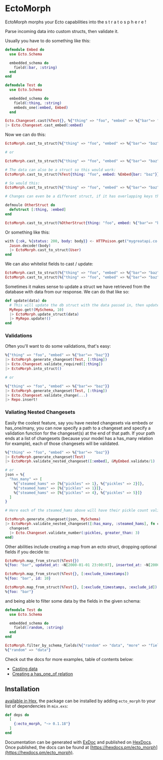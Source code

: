 # EctoMorph

EctoMorph morphs your Ecto capabilities into the s t r a t o s p h e r e !

Parse incoming data into custom structs, then validate it.

Usually you have to do something like this:

```elixir
defmodule Embed do
  use Ecto.Schema

  embedded_schema do
    field(:bar, :string)
  end
end

defmodule Test do
  use Ecto.Schema

  embedded_schema do
    field(:thing, :string)
    embeds_one(:embed, Embed)
  end

Ecto.Changeset.cast(%Test{}, %{"thing" => "foo", "embed" => %{"bar"=> "baz"}}, [:thing])
|> Ecto.Changeset.cast_embed(:embed)
```

Now we can do this:

```elixir
EctoMorph.cast_to_struct(%{"thing" => "foo", "embed" => %{"bar"=> "baz"}}, Test)

# or

EctoMorph.cast_to_struct(%{"thing" => "foo", "embed" => %{"bar"=> "baz"}}, Test, [:thing, embed: [:bar]])

# The data can also be a struct so this would work:
EctoMorph.cast_to_struct(%Test{thing: "foo", embed: %Embed{bar: "baz"}}, Test, [:thing, embed: [:bar]])

# So would this:
EctoMorph.cast_to_struct(%{"thing" => "foo", "embed" => %{"bar"=> "baz"}}, %Test{}, [:thing, embed: [:bar]])

# Changes can even be a different struct, if it has overlapping keys they will be casted as expected:

defmoule OtherStruct do
  defstruct [:thing, :embed]
end

EctoMorph.cast_to_struct(%OtherStruct{thing: "foo", embed: %{"bar"=> "baz"}}, %Test{}, [:thing, embed: [:bar]])
```

Or something like this:

```elixir
with {:ok, %{status: 200, body: body}} <- HTTPoison.get("mygreatapi.co.uk") do
  Jason.decode!(body)
  |> EctoMorph.cast_to_struct(User)
end
```

We can also whitelist fields to cast / update:

```elixir
EctoMorph.cast_to_struct(%{"thing" => "foo", "embed" => %{"bar"=> "baz"}}, Test, [:thing])
EctoMorph.cast_to_struct(%{"thing" => "foo", "embed" => %{"bar"=> "baz"}}, Test, [:thing, embed: [:bar]])
```

Sometimes it makes sense to update a struct we have retrieved from the database with data from our response. We can do that like so:

```elixir
def update(data) do
  # This will update the db struct with the data passed in, then update the db.
  MyRepo.get!(MySchema, 10)
  |> EctoMorph.update_struct(data)
  |> MyRepo.update!()
end
```

### Validations

Often you'll want to do some validations, that's easy:

```elixir
%{"thing" => "foo", "embed" => %{"bar"=> "baz"}}
|> EctoMorph.generate_changeset(Test, [:thing])
|> Ecto.Changeset.validate_required([:thing])
|> EctoMorph.into_struct()

# or

%{"thing" => "foo", "embed" => %{"bar"=> "baz"}}
|> EctoMorph.generate_changeset(Test, [:thing])
|> Ecto.Changeset.validate_change(...)
|> Repo.insert!
```

### Valiating Nested Changesets

Easily the coolest feature, say you have nested changesets via embeds or has_one/many, you can now specify a path to a changeset and specify a validation function for the changeset(s) at the end of that path. If your path ends at a list of changesets (because your model has a has_many relation for example), each of those changesets will be validated.

```elixir
%{"thing" => "foo", "embed" => %{"bar"=> "baz"}}
|> EctoMorph.generate_changeset(Test)
|> EctoMorph.validate_nested_changeset([:embed], &MyEmbed.validate/1)

# or
json = %{
  "has_many" => [
    %{"steamed_hams" => [%{"pickles" => 1}, %{"pickles" => 2}]},
    %{"steamed_hams" => [%{"pickles" => 1}]},
    %{"steamed_hams" => [%{"pickles" => 4}, %{"pickles" => 5}]}
  ]
}

# Here each of the steamed_hams above will have their pickle count validated:

EctoMorph.generate_changeset(json, MySchema)
|> EctoMorph.validate_nested_changeset([:has_many, :steamed_hams], fn changeset ->
  changeset
  |> Ecto.Changeset.validate_number(:pickles, greater_than: 3)
end)
```


Other abilities include creating a map from an ecto struct, dropping optional fields if you decide to:

```elixir
EctoMorph.map_from_struct(%Test{})
%{foo: "bar", updated_at: ~N[2000-01-01 23:00:07], inserted_at: ~N[2000-01-01 23:00:07], id: 10}

EctoMorph.map_from_struct(%Test{}, [:exclude_timestamps])
%{foo: "bar", id: 10}

EctoMorph.map_from_struct(%Test{}, [:exclude_timestamps, :exclude_id])
%{foo: "bar"}
```

and being able to filter some data by the fields in the given schema:

```elixir
defmodule Test do
  use Ecto.Schema

  embedded_schema do
    field(:random, :string)
  end
end

EctoMorph.filter_by_schema_fields(%{"random" => "data", "more" => "fields"}, Test)
%{"random" => "data"}
```

Check out the docs for more examples, table of contents below:

- [Casting data](https://medium.com/@ItizAdz/ecto-cast-ing-sugar-31bddbc62cd7)
  <!-- I'm pretty sure that what we want here is not the struct, but a nested changeset, so that we can do validations etc -->
  <!-- that would mean it gets treated more like a relation than it currently does... Meaning you could validate it  -->
  <!-- as per usual nested schema validation. But can custom types return changesets ?-->
- [Creating a has_one_of relation](https://medium.com/@ItizAdz/creating-a-has-one-of-association-in-ecto-with-ectomorph-3932adb996d9)

## Installation

[available in Hex](https://hex.pm/docs/publish), the package can be installed
by adding `ecto_morph` to your list of dependencies in `mix.exs`:

```elixir
def deps do
  [
    {:ecto_morph, "~> 0.1.18"}
  ]
end
```

Documentation can be generated with [ExDoc](https://github.com/elixir-lang/ex_doc)
and published on [HexDocs](https://hexdocs.pm). Once published, the docs can
be found at [https://hexdocs.pm/ecto_morph](https://hexdocs.pm/ecto_morph).
